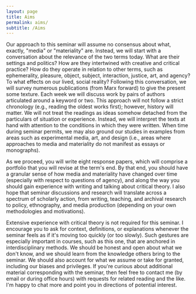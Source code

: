 ```yaml
---
layout: page
title: Aims
permalink: aims/
subtitle: /Aims
---
```


Our approach to this seminar will assume no consensus about what, exactly, "media" or "materiality" are. Instead, we will start with a conversation about the relevance of the two terms today. What are their settings and politics? How are they intertwined with creative and critical practice? How do they operate in relation to other terms, such as ephemerality, pleasure, object, subject, interaction, justice, art, and agency? To what effects on our lived, social reality? Following this conversation, we will survey numerous publications (from Marx forward) to give the present some texture. Each week we will discuss work by pairs of authors articulated around a keyword or two. This approach will not follow a strict chronology (e.g., reading the oldest works first); however, history will matter. We will not treat the readings as ideas somehow detached from the particulars of situation or experience. Instead, we will interpret the texts at hand with attention to the conditions in which they were written. When time during seminar permits, we may also ground our studies in examples from areas such as experimental media, art, and design (i.e., areas where approaches to media and materiality do not manifest as essays or monographs). 

As we proceed, you will write eight response papers, which will comprise a portfolio that you will revise at the term's end. By that end, you should have a granular sense of how media and materiality have changed over time (especially with respect to questions of agency), and along the way you should gain experience with writing and talking about critical theory. I also hope that seminar discussions and research will translate across a spectrum of scholarly action, from writing, teaching, and archival research to policy, ethnography, and media production (depending on your own methodologies and motivations). 

Extensive experience with critical theory is not required for this seminar. I encourage you to ask for context, definitions, or explanations whenever the seminar feels as if it's moving too quickly (or too slowly). Such gestures are especially important in courses, such as this one, that are anchored in interdisciplinary methods. We should be honest and open about what we don't know, and we should learn from the knowledge others bring to the seminar. We should also account for what we assume or take for granted, including our biases and privileges. If you're curious about additional material corresponding with the seminar, then feel free to contact me (by email or during office hours) with requests for related reading and the like. I'm happy to chat more and point you in directions of potential interest. 